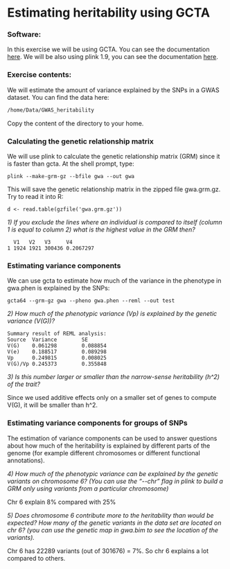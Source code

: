 # Estimating heritability using GCTA

### Software:

In this exercise we will be using GCTA. You can see the documentation [here](
http://cnsgenomics.com/software/gcta/#Download). We will be also using plink 1.9, you can see the documentation [here](https://www.cog-genomics.org/plink/1.9/).

### Exercise contents:

We will estimate the amount of variance explained by the SNPs in a GWAS dataset. You can find the data here:

```bash
/home/Data/GWAS_heritability
```
Copy the content of the directory to your home.

### Calculating the genetic relationship matrix

We will use plink to calculate the genetic relationship matrix (GRM) since it is faster than gcta. At the shell prompt, type:

```
plink --make-grm-gz --bfile gwa --out gwa
```

 This will save the genetic relationship matrix in the zipped file gwa.grm.gz. Try to read it into R:

```
d <- read.table(gzfile('gwa.grm.gz'))
```

*1) If you exclude the lines where an individual is compared to itself (column 1 is equal to column 2) what is the highest value in the GRM then?*


```
  V1   V2   V3     V4
1 1924 1921 300436 0.2067297
```

### Estimating variance components

We can use gcta to estimate how much of the variance in the phenotype in gwa.phen is explained by the SNPs:

```
gcta64 --grm-gz gwa --pheno gwa.phen --reml --out test
```

*2) How much of the phenotypic variance (Vp) is explained by the genetic variance (V(G))?*

```
Summary result of REML analysis:
Source  Variance        SE
V(G)    0.061298        0.088854
V(e)    0.188517        0.089298
Vp      0.249815        0.008025
V(G)/Vp 0.245373        0.355848
```

*3) Is this number larger or smaller than the narrow-sense heritability (h^2) of the trait?*

Since we used additive effects only on a smaller set of genes to compute V(G), it will be smaller than h^2.

### Estimating variance components for groups of SNPs

The estimation of variance components can be used to answer questions about how much of the heritability is explained by different parts of the genome (for example different chromosomes or different functional annotations).

 *4) How much of the phenotypic variance can be explained by the genetic variants on chromosome 6? (You can use the “--chr” flag in plink to build a GRM only using variants from a particular chromosome)*

Chr 6 explain 8% compared with 25%

*5) Does chromosome 6 contribute more to the heritability than would be expected? How many of the genetic variants in the data set are located on chr 6? (you can use the genetic map in gwa.bim to see the location of the variants).*

Chr 6 has 22289 variants (out of 301676) = 7%. So chr 6 explains a lot compared to others.
